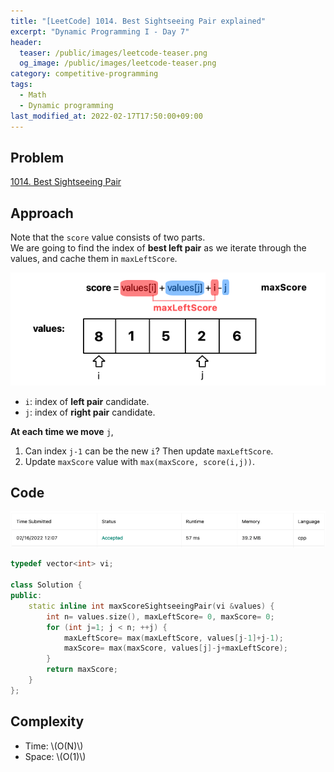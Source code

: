 ```yaml
---
title: "[LeetCode] 1014. Best Sightseeing Pair explained"
excerpt: "Dynamic Programming I - Day 7"
header:
  teaser: /public/images/leetcode-teaser.png
  og_image: /public/images/leetcode-teaser.png
category: competitive-programming
tags:
  - Math
  - Dynamic programming
last_modified_at: 2022-02-17T17:50:00+09:00
---
```


## Problem

[1014. Best Sightseeing Pair](https://leetcode.com/problems/best-sightseeing-pair/)

## Approach

Note that the `score` value consists of two parts.  
We are going to find the index of **best left pair** as we iterate through the values, and cache them in `maxLeftScore`.

<img src="/public/images/leetcode-1014-figure-1.png"/>

- `i`: index of **left pair** candidate.
- `j`: index of **right pair** candidate.

**At each time we move** `j`,

1. Can index `j-1` can be the new `i`? Then update `maxLeftScore`.
2. Update `maxScore` value with `max(maxScore, score(i,j))`.

## Code

<img src="/public/images/leetcode-1014-result.png"/>

```cpp
typedef vector<int> vi;

class Solution {
public:
    static inline int maxScoreSightseeingPair(vi &values) {
        int n= values.size(), maxLeftScore= 0, maxScore= 0;
        for (int j=1; j < n; ++j) {
            maxLeftScore= max(maxLeftScore, values[j-1]+j-1);
            maxScore= max(maxScore, values[j]-j+maxLeftScore);
        }
        return maxScore;
    }
};
```

## Complexity

- Time: \\(O(N)\\)
- Space: \\(O(1)\\)
